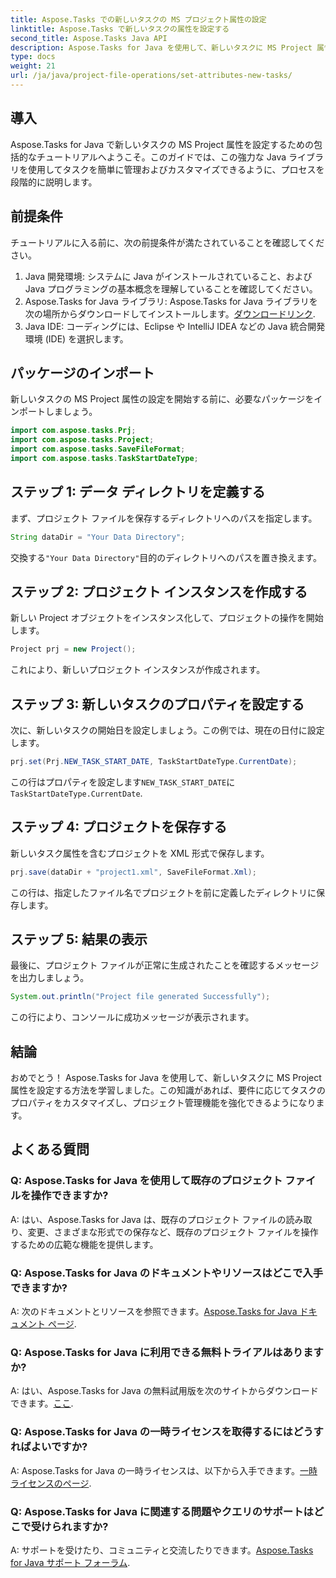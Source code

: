 ```yaml
---
title: Aspose.Tasks での新しいタスクの MS プロジェクト属性の設定
linktitle: Aspose.Tasks で新しいタスクの属性を設定する
second_title: Aspose.Tasks Java API
description: Aspose.Tasks for Java を使用して、新しいタスクに MS Project 属性を設定する方法を学びます。この包括的なガイドを使用して、タスクのプロパティを簡単にカスタマイズします。
type: docs
weight: 21
url: /ja/java/project-file-operations/set-attributes-new-tasks/
---
```

## 導入
Aspose.Tasks for Java で新しいタスクの MS Project 属性を設定するための包括的なチュートリアルへようこそ。このガイドでは、この強力な Java ライブラリを使用してタスクを簡単に管理およびカスタマイズできるように、プロセスを段階的に説明します。
## 前提条件
チュートリアルに入る前に、次の前提条件が満たされていることを確認してください。
1. Java 開発環境: システムに Java がインストールされていること、および Java プログラミングの基本概念を理解していることを確認してください。
2.  Aspose.Tasks for Java ライブラリ: Aspose.Tasks for Java ライブラリを次の場所からダウンロードしてインストールします。[ダウンロードリンク](https://releases.aspose.com/tasks/java/).
3. Java IDE: コーディングには、Eclipse や IntelliJ IDEA などの Java 統合開発環境 (IDE) を選択します。

## パッケージのインポート
新しいタスクの MS Project 属性の設定を開始する前に、必要なパッケージをインポートしましょう。
```java
import com.aspose.tasks.Prj;
import com.aspose.tasks.Project;
import com.aspose.tasks.SaveFileFormat;
import com.aspose.tasks.TaskStartDateType;
```

## ステップ 1: データ ディレクトリを定義する
まず、プロジェクト ファイルを保存するディレクトリへのパスを指定します。
```java
String dataDir = "Your Data Directory";
```
交換する`"Your Data Directory"`目的のディレクトリへのパスを置き換えます。
## ステップ 2: プロジェクト インスタンスを作成する
新しい Project オブジェクトをインスタンス化して、プロジェクトの操作を開始します。
```java
Project prj = new Project();
```
これにより、新しいプロジェクト インスタンスが作成されます。
## ステップ 3: 新しいタスクのプロパティを設定する
次に、新しいタスクの開始日を設定しましょう。この例では、現在の日付に設定します。
```java
prj.set(Prj.NEW_TASK_START_DATE, TaskStartDateType.CurrentDate);
```
この行はプロパティを設定します`NEW_TASK_START_DATE`に`TaskStartDateType.CurrentDate`.
## ステップ 4: プロジェクトを保存する
新しいタスク属性を含むプロジェクトを XML 形式で保存します。
```java
prj.save(dataDir + "project1.xml", SaveFileFormat.Xml);
```
この行は、指定したファイル名でプロジェクトを前に定義したディレクトリに保存します。
## ステップ 5: 結果の表示
最後に、プロジェクト ファイルが正常に生成されたことを確認するメッセージを出力しましょう。
```java
System.out.println("Project file generated Successfully");
```
この行により、コンソールに成功メッセージが表示されます。

## 結論
おめでとう！ Aspose.Tasks for Java を使用して、新しいタスクに MS Project 属性を設定する方法を学習しました。この知識があれば、要件に応じてタスクのプロパティをカスタマイズし、プロジェクト管理機能を強化できるようになります。
## よくある質問
### Q: Aspose.Tasks for Java を使用して既存のプロジェクト ファイルを操作できますか?
A: はい、Aspose.Tasks for Java は、既存のプロジェクト ファイルの読み取り、変更、さまざまな形式での保存など、既存のプロジェクト ファイルを操作するための広範な機能を提供します。
### Q: Aspose.Tasks for Java のドキュメントやリソースはどこで入手できますか?
 A: 次のドキュメントとリソースを参照できます。[Aspose.Tasks for Java ドキュメント ページ](https://reference.aspose.com/tasks/java/).
### Q: Aspose.Tasks for Java に利用できる無料トライアルはありますか?
A: はい、Aspose.Tasks for Java の無料試用版を次のサイトからダウンロードできます。[ここ](https://releases.aspose.com/).
### Q: Aspose.Tasks for Java の一時ライセンスを取得するにはどうすればよいですか?
 A: Aspose.Tasks for Java の一時ライセンスは、以下から入手できます。[一時ライセンスのページ](https://purchase.aspose.com/temporary-license/).
### Q: Aspose.Tasks for Java に関連する問題やクエリのサポートはどこで受けられますか?
 A: サポートを受けたり、コミュニティと交流したりできます。[Aspose.Tasks for Java サポート フォーラム](https://forum.aspose.com/c/tasks/15).